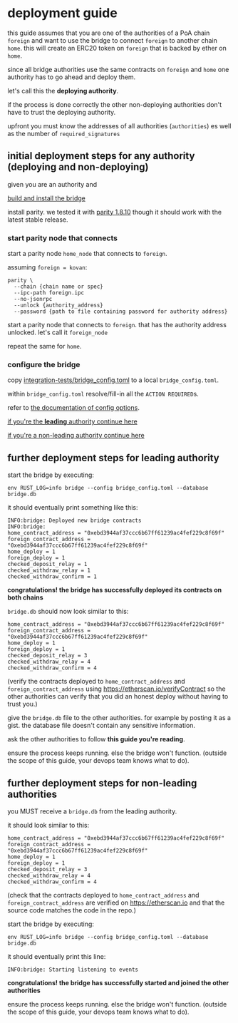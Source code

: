 # deployment guide

this guide assumes that you are one of the authorities of
a PoA chain `foreign` and want to use the bridge to connect
`foreign` to another chain `home`.
this will create an ERC20 token on `foreign` that is backed by
ether on `home`.

since all bridge authorities use the same contracts on `foreign` and `home`
one authority has to go ahead and deploy them.

let's call this the **deploying authority**.

if the process is done correctly the other non-deploying authorities don't have to trust
the deploying authority.

upfront you must know the addresses of all authorities (`authorities`)
es well as the number of `required_signatures`

## initial deployment steps for any authority (deploying and non-deploying)

given you are an authority and 

[build and install the bridge](README.md#build)

install parity.
we tested it with [parity 1.8.10](https://github.com/paritytech/parity/releases/tag/v1.8.10)
though it should work with the latest stable release.

### start parity node that connects

start a parity node `home_node` that connects to `foreign`.

assuming `foreign = kovan`:

```
parity \
  --chain {chain name or spec}
  --ipc-path foreign.ipc
  --no-jsonrpc
  --unlock {authority_address}
  --password {path to file containing password for authority address}
```

start a parity node that connects to `foreign`.
that has the authority address unlocked.
let's call it `foreign_node`

repeat the same for `home`.

### configure the bridge

copy [integration-tests/bridge_config.toml](integration-tests/bridge_config.toml)
to a local `bridge_config.toml`.

within `bridge_config.toml` resolve/fill-in all the `ACTION REQUIRED`s.

refer to [the documentation of config options](README.md#configuration).

[if you're the **leading** authority continue here](#further-deployment-steps-for-leading-authority)

[if you're a non-leading authority continue here](#further-deployment-steps-for-non-leading-authorities)

## further deployment steps for leading authority

start the bridge by executing:

```
env RUST_LOG=info bridge --config bridge_config.toml --database bridge.db
```

it should eventually print something like this:

```
INFO:bridge: Deployed new bridge contracts
INFO:bridge:
home_contract_address = "0xebd3944af37ccc6b67ff61239ac4fef229c8f69f"
foreign_contract_address = "0xebd3944af37ccc6b67ff61239ac4fef229c8f69f"
home_deploy = 1
foreign_deploy = 1
checked_deposit_relay = 1
checked_withdraw_relay = 1
checked_withdraw_confirm = 1
```

**congratulations! the bridge has successfully deployed its contracts on both chains**

`bridge.db` should now look similar to this:

```
home_contract_address = "0xebd3944af37ccc6b67ff61239ac4fef229c8f69f"
foreign_contract_address = "0xebd3944af37ccc6b67ff61239ac4fef229c8f69f"
home_deploy = 1
foreign_deploy = 1
checked_deposit_relay = 3
checked_withdraw_relay = 4
checked_withdraw_confirm = 4
```

(verify the contracts deployed to `home_contract_address` and
`foreign_contract_address` using
https://etherscan.io/verifyContract so the other authorities
can verify that you did an honest deploy without having to trust you.)

give the `bridge.db` file to the other authorities.
for example by posting it as a gist.
the database file doesn't contain any sensitive information.

ask the other authorities to follow **this guide you're reading**.

ensure the process keeps running. else the bridge won't function.
(outside the scope of this guide, your devops team knows what to do).

## further deployment steps for non-leading authorities

you MUST receive a `bridge.db` from the leading authority.

it should look similar to this:

```
home_contract_address = "0xebd3944af37ccc6b67ff61239ac4fef229c8f69f"
foreign_contract_address = "0xebd3944af37ccc6b67ff61239ac4fef229c8f69f"
home_deploy = 1
foreign_deploy = 1
checked_deposit_relay = 3
checked_withdraw_relay = 4
checked_withdraw_confirm = 4
```

(check that the contracts deployed to
`home_contract_address` and `foreign_contract_address` are
verified on https://etherscan.io and that the source code matches
the code in the repo.)

start the bridge by executing:

```
env RUST_LOG=info bridge --config bridge_config.toml --database bridge.db
```

it should eventually print this line:

```
INFO:bridge: Starting listening to events
```

**congratulations! the bridge has successfully started and joined the other authorities**

ensure the process keeps running. else the bridge won't function.
(outside the scope of this guide, your devops team knows what to do).
